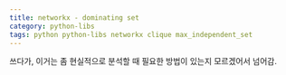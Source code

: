 ```yaml
---
title: networkx - dominating set
category: python-libs
tags: python python-libs networkx clique max_independent_set
---
```


쓰다가, 이거는 좀 현실적으로 분석할 때 필요한 방법이 있는지 모르겠어서 넘어감.